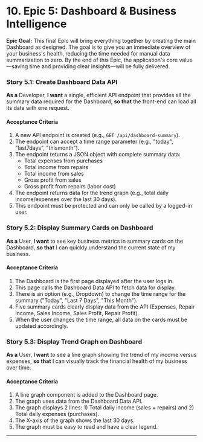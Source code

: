# 10. Epic 5: Dashboard & Business Intelligence

**Epic Goal:** This final Epic will bring everything together by creating the main Dashboard as designed. The goal is to give you an immediate overview of your business's health, reducing the time needed for manual data summarization to zero. By the end of this Epic, the application's core value—saving time and providing clear insights—will be fully delivered.

### Story 5.1: Create Dashboard Data API

**As a** Developer,
**I want** a single, efficient API endpoint that provides all the summary data required for the Dashboard,
**so that** the front-end can load all its data with one request.

#### Acceptance Criteria

1.  A new API endpoint is created (e.g., `GET /api/dashboard-summary`).
2.  The endpoint can accept a time range parameter (e.g., "today", "last7days", "thismonth").
3.  The endpoint returns a JSON object with complete summary data:
    * Total expenses from purchases
    * Total income from repairs
    * Total income from sales
    * Gross profit from sales
    * Gross profit from repairs (labor cost)
4.  The endpoint returns data for the trend graph (e.g., total daily income/expenses over the last 30 days).
5.  This endpoint must be protected and can only be called by a logged-in user.

### Story 5.2: Display Summary Cards on Dashboard

**As a** User,
**I want** to see key business metrics in summary cards on the Dashboard,
**so that** I can quickly understand the current state of my business.

#### Acceptance Criteria

1.  The Dashboard is the first page displayed after the user logs in.
2.  This page calls the Dashboard Data API to fetch data for display.
3.  There is an option (e.g., Dropdown) to change the time range for the summary ("Today", "Last 7 Days", "This Month").
4.  Five summary cards clearly display data from the API (Expenses, Repair Income, Sales Income, Sales Profit, Repair Profit).
5.  When the user changes the time range, all data on the cards must be updated accordingly.

### Story 5.3: Display Trend Graph on Dashboard

**As a** User,
**I want** to see a line graph showing the trend of my income versus expenses,
**so that** I can visually track the financial health of my business over time.

#### Acceptance Criteria

1.  A line graph component is added to the Dashboard page.
2.  The graph uses data from the Dashboard Data API.
3.  The graph displays 2 lines: 1) Total daily income (sales + repairs) and 2) Total daily expenses (purchases).
4.  The X-axis of the graph shows the last 30 days.
5.  The graph must be easy to read and have a clear legend.

---
